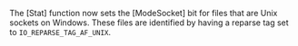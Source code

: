The [Stat] function now sets the [ModeSocket] bit for
files that are Unix sockets on Windows. These files are identified
by having a reparse tag set to `IO_REPARSE_TAG_AF_UNIX`.
